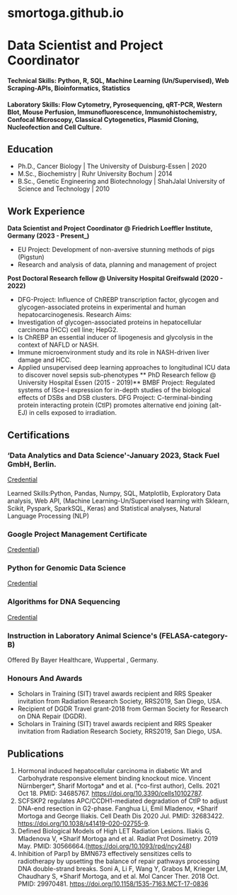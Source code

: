 # smortoga.github.io

# Data Scientist and Project Coordinator

#### Technical Skills: Python, R, SQL, Machine Learning (Un/Supervised), Web Scraping-APIs, Bioinformatics, Statistics
#### Laboratory Skills: Flow Cytometry, Pyrosequencing, qRT-PCR, Western Blot, Mouse Perfusion, Immunofluorescence, Immunohistochemistry, Confocal Microscopy, Classical Cytogenetics, Plasmid Cloning, Nucleofection and Cell Culture.

## Education
- Ph.D., Cancer Biology | The University of Duisburg-Essen | 2020								       		
- M.Sc., Biochemistry	| Ruhr University Bochum | 2014	 			        		
- B.Sc., Genetic Engineering and Biotechnology | ShahJalal University of Science and Technology | 2010

## Work Experience
**Data Scientist and Project Coordinator @ Friedrich Loeffler Institute, Germany (2023 - Present_)**
- EU Project: Development of non-aversive stunning methods of pigs (Pigstun)
- Research and analysis of data, planning and management of project

**Post Doctoral Research fellow  @ University Hospital Greifswald (2020 - 2022)**
- DFG-Project: Influence of ChREBP transcription factor, glycogen and glycogen-associated
proteins in experimental and human hepatocarcinogenesis.
Research Aims:
- Investigation of glycogen-associated proteins in hepatocellular carcinoma (HCC) cell line; HepG2.
- Is ChREBP an essential inducer of lipogenesis and glycolysis in the context of NAFLD or NASH.
- Immune microenvironment study and its role in NASH-driven liver damage and HCC.
- Applied unsupervised deep learning approaches to longitudinal ICU data to discover novel sepsis sub-phenotypes
** PhD Research fellow  @ University Hospital Essen (2015 - 2019)**
  BMBF Project: Regulated systems of ISce-I expression for in-depth studies of the biological effects of DSBs and DSB clusters.
  DFG Project: C-terminal-binding protein interacting protein (CtIP) promotes alternative end joining (alt-EJ) in cells exposed to irradiation.
  
## Certifications
### ‘Data Analytics and Data Science'-January 2023, Stack Fuel GmbH, Berlin.
[Credential](https://stackfuel.com/verify/tIKT59fWPpaJ#)

Learned Skills:Python, Pandas, Numpy, SQL, Matplotlib, Exploratory Data analysis, Web API, (Machine Learning-Un/Supervised learning with Sklearn, Scikit, Pyspark, SparkSQL, Keras) and Statistical analyses, Natural Language Processing (NLP)

### Google Project Management Certificate
[Credential](https://www.coursera.org/account/accomplishments/professional-cert/R4GNT3HJSBVY))

### Python for Genomic Data Science
[Credential](coursera.org/verify/X6MB2XYSWAS9)

### Algorithms for DNA Sequencing
[Credential](coursera.org/verify/BME7AEYPZ9UL)

### Instruction in Laboratory Animal Science's (FELASA-category-B)
Offered By Bayer Healthcare, Wuppertal , Germany.

### Honours And Awards
- Scholars in Training (SIT) travel awards recipient and RRS Speaker invitation from Radiation Research Society, RRS2019, San Diego, USA.
- Recipient of DGDR Travel grant-2018 from German Society for Research on DNA Repair (DGDR).
- Scholars in Training (SIT) travel awards recipient and RRS Speaker invitation from Radiation Research Society, RRS2019, San Diego, USA.

## Publications
1. Hormonal induced hepatocellular carcinoma in diabetic Wt and Carbohydrate responsive element binding knockout mice. Vincent Nürnberger*, Sharif Mortoga* and et al. (*co-first author), Cells. 2021 Oct 18. PMID: 34685767. https://doi.org/10.3390/cells10102787.
2. SCFSKP2 regulates APC/CCDH1-mediated degradation of CtIP to adjust DNA-end resection in G2-phase. Fanghua Li, Emil Mladenov, *Sharif Mortoga and George Iliakis. Cell Death Dis 2020 Jul. PMID: 32683422. https://doi.org/10.1038/s41419-020-02755-9.
3. Defined Biological Models of High LET Radiation Lesions. Iliakis G, Mladenova V, *Sharif Mortoga and et al. Radiat Prot Dosimetry. 2019 May. PMID: 30566664.(https://doi.org/10.1093/rpd/ncy248)
4. Inhibition of Parp1 by BMN673 effectively sensitizes cells to radiotherapy by upsetting the balance of repair pathways processing DNA double-strand breaks. Soni A, Li F, Wang Y, Grabos M, Krieger LM, Chaudhary S, *Sharif Mortoga, and et al. Mol Cancer Ther. 2018 Oct. PMID: 29970481. https://doi.org/10.1158/1535-7163.MCT-17-0836
